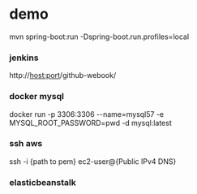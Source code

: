 # demo

mvn spring-boot:run -Dspring-boot.run.profiles=local

### jenkins
http://<host:port>/github-webook/

### docker mysql
docker run -p 3306:3306 --name=mysql57 -e MYSQL_ROOT_PASSWORD=pwd -d mysql:latest


### ssh aws

ssh -i {path to pem} ec2-user@{Public IPv4 DNS}

### elasticbeanstalk
